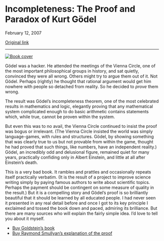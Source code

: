 Incompleteness: The Proof and Paradox of Kurt Gödel
===================================================

February 12, 2007

[Original link](http://www.aaronsw.com/weblog/godel)

* * * * *

[![Book cover](image1_godel)](http://books.theinfo.org/go/0393327604)

Gödel was a hacker. He attended the meetings of the Vienna Circle, one
of the most important philosophical groups in history, and sat quietly,
convinced they were all wrong. Others might try to argue them out of it.
Not Gödel. Perhaps (rightly) he thought that rational argument would get
him nowhere with people so detached from reality. So he decided to
*prove* them wrong.

The result was Gödel’s incompleteness theorem, one of the most
celebrated results in mathematics and logic, elegantly proving that any
mathematical system complicated enough to do basic arithmetic contains
statements which, while true, cannot be proven within the system.

But even this was to no avail, the Vienna Circle continued to insist the
proof was bogus or irrelevant. (The Vienna Circle insisted the world was
simply language-games, with rules and structures. Gödel, by showing
something that was clearly true to us but not provable from within the
game, thought he had proved that such things, like numbers, have an
independent reality.) Gödel, an incredibly odd and delusional figure,
remained quiet for many years, practically confiding only in Albert
Einstein, and little at all after Einstein’s death.

This is a very bad book. It rambles and prattles and occasionally
repeats itself practically verbatim. (It is the result of a project to
improve science writing simply by paying famous authors to write about
scientific topics. Perhaps the payment should be contingent on some
measure of quality in the result.) But it is a compelling story and
Gödel’s proof is so brilliantly beautiful that it should be learned by
all educated people. I had never seen it presented in any real detail
before and once I got to its key principle I exclaimed and tossed the
book down and paced, admiring its brilliance. But there are many sources
who will explain the fairly simple idea. I’d love to tell you about it
myself.

-   [Buy Goldstein’s book](http://books.theinfo.org/go/0393327604)
-   [Buy Raymond Smullyan’s explanation of the
    proof](http://books.theinfo.org/go/0195046722)


[image1_godel]: image1_godel.jpg